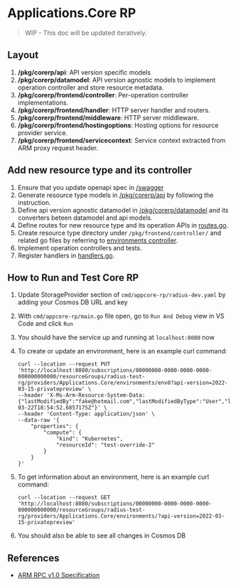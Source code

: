 # Applications.Core RP

> WIP - This doc will be updated iteratively.

## Layout

1. **/pkg/corerp/api**: API version specific models
1. **/pkg/corerp/datamodel**: API version agnostic models to implement operation controller and store resource metadata.
1. **/pkg/corerp/frontend/controller**: Per-operation controller implementations.
1. **/pkg/corerp/frontend/handler**: HTTP server handler and routers.
1. **/pkg/corerp/frontend/middleware**: HTTP server middleware.
1. **/pkg/corerp/frontend/hostingoptions**: Hosting options for resource provider service.
1. **/pkg/corerp/frontend/servicecontext**: Service context extracted from ARM proxy request header.

## Add new resource type and its controller

1. Ensure that you update openapi spec in [/swagger](../../swagger)
1. Generate resource type models in [/pkg/corerp/api](api/) by following the instruction.
1. Define api version agnostic datamodel in  [/pkg/corerp/datamodel](datamodel/) and its converters beteen datamodel and api models.
1. Define routes for new resource type and its operation APIs in [routes.go](frontend/handler/routes.go).
1. Create resource type directory under `/pkg/frontend/controller/` and related go files by referring to [environments controller](frontend/controller/environments/).
1. Implement operation controllers and tests.
1. Register handlers in [handlers.go](frontend/handler/handlers.go).

## How to Run and Test Core RP

1. Update StorageProvider section of `cmd/appcore-rp/radius-dev.yaml` by adding your Cosmos DB URL and key
1. With `cmd/appcore-rp/main.go` file open, go to `Run And Debug` view in VS Code and click `Run`
1. You should have the service up and running at `localhost:8080` now
1. To create or update an environment, here is an example curl command:

    ```
    curl --location --request PUT 'http://localhost:8080/subscriptions/00000000-0000-0000-0000-000000000000/resourceGroups/radius-test-rg/providers/Applications.Core/environments/env0?api-version=2022-03-15-privatepreview' \
    --header 'X-Ms-Arm-Resource-System-Data: {"lastModifiedBy":"fake@hotmail.com","lastModifiedByType":"User","lastModifiedAt":"2022-03-22T18:54:52.6857175Z"}' \
    --header 'Content-Type: application/json' \
    --data-raw '{
        "properties": {
            "compute": {
                "kind": "Kubernetes",
                "resourceId": "test-override-2"
            }
        }
    }'
    ```

1. To get information about an environment, here is an example curl command:

    ```
    curl --location --request GET 'http://localhost:8080/subscriptions/00000000-0000-0000-0000-000000000000/resourceGroups/radius-test-rg/providers/Applications.Core/environments/?api-version=2022-03-15-privatepreview'
    ```

1. You should also be able to see all changes in Cosmos DB

## References

* [ARM RPC v1.0 Specification](https://github.com/Azure/azure-resource-manager-rpc)
